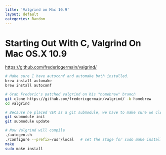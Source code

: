 ```yaml
---
title: 'Valgrind on Mac 10.9'
layout: default
categories: Random
---
```


# Starting Out With C, Valgrind On Mac OS.X 10.9 
https://github.com/fredericgermain/valgrind/

```sh
# Make sure I have autoconf and automake both installed.
brew install automake
brew install autoconf

# Grab Frederic's patched valgrind on his "homebrew" branch
git clone https://github.com/fredericgermain/valgrind/ -b homebrew
cd valgrind

# Because he placed VEX as a git submodule, we have to make sure we clone it too
git submodule init
git submodule update

# Now Valgrind will compile
./autogen.sh
./configure --prefix=/usr/local   # set the stage for sudo make install to place our compiled valgrind binary as /usr/local/bin/valgrind
make
sudo make install
```

